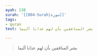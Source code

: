 ```yaml
---
ayah: 138
surah: '[[004-Surah|سورة]]'
tags:
- quran
text: بشر المنافقين بأن لهم عذابا أليما

---
```

> بشر المنافقين بأن لهم عذابا أليما
